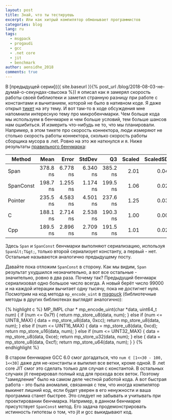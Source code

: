 ```yaml
---
layout: post
title: Знай, что ты тестируешь
excerpt: Или как хитрый компилятор обманывает программистов
categories: blog
lang: ru
tags:
  - msgpack
  - progaudi
  - gcc
  - .net core
  - jit
  - benchmark
author: aensidhe_2018
comments: true
---
```


В [предыдущей серии]({{ site.baseurl }}{% post_url /blog/2018-08-03-не-думай-о-секундах-свысока %}) я описал как я замерял скорость работы своей библиотеки и заметил странную разницу при работе с константами и вычитанием, которой не было в нативном коде. Я даже открыл [тикет](https://github.com/dotnet/coreclr/issues/19355) на эту тему. И вот там-то в ходе обсуждения мне напомнили интересную тему про микробенчмарки. Чем больше кода мы используем в бенчмарке и чем больше условий, тем больше шансов нам ошибиться. И измерить что-нибудь не то, что мы планировали. Например, в этом тикете про скорость коннектора, люди измеряют не столько скорость работы коннектора, сколько скорость работы сборщика мусора в .net. Ровно на это же наткнулся и я. Ниже результаты [правильного бенчмарка](https://github.com/aensidhe/dotnet-core-minus-regression/blob/minus-benchmark/reproduction/Program.cs):

   Method |     Mean |    Error |   StdDev |       Q3 | Scaled | ScaledSD | Allocated |
--------- |---------:|---------:|---------:|---------:|-------:|---------:|----------:|
     Span | 378.8 ns | 6.778 ns | 6.340 ns | 385.2 ns |   2.01 |     0.04 |       0 B |
SpanConst | 198.7 ns | 1.255 ns | 1.174 ns | 199.5 ns |   1.06 |     0.02 |       0 B |
  Pointer | 235.5 ns | 4.583 ns | 4.501 ns | 237.6 ns |   1.25 |     0.03 |       0 B |
        C | 188.1 ns | 2.714 ns | 2.538 ns | 190.3 ns |   1.00 |     0.00 |       0 B |
      Cpp | 189.5 ns | 2.896 ns | 2.709 ns | 191.5 ns |   1.01 |     0.02 |       0 B |

Здесь `Span` и `SpanConst` бенчмарки выполняют сериализацию, используя `Span&lt;T&gt;`, только второй сериализует константу, а первый - нет. Остальные называются аналогично предыдущему посту.

Давайте пока отложим `SpanConst` в сторону. Как мы видим, `Span` результат ухудшился незначительно, а вот все остальные - значительно, ровно в два раза. Почему так? Предыдущий бенчмарк сериализовал одно большое число всегда. А новый берёт число 99000 и на каждой итерации вычитает одну тысячу, пока не достигнет нуля. Посмотрим на код метода `mp_encode_uint` в [msgpuck](https://github.com/rtsisyk/msgpuck/blob/3b8f3e59b62d74f0198e01cbec0beb9c6a3082fb/msgpuck.h#L1378) (библиотечные методы в других библиотеках выглядят аналогично):

{% highlight c %}
MP_IMPL char *
mp_encode_uint(char *data, uint64_t num)
{
    if (num <= 0x7f) {
        return mp_store_u8(data, num);
    } else if (num <= UINT8_MAX) {
        data = mp_store_u8(data, 0xcc);
        return mp_store_u8(data, num);
    } else if (num <= UINT16_MAX) {
        data = mp_store_u8(data, 0xcd);
        return mp_store_u16(data, num);
    } else if (num <= UINT32_MAX) {
        data = mp_store_u8(data, 0xce);
        return mp_store_u32(data, num);
    } else {
        data = mp_store_u8(data, 0xcf);
        return mp_store_u64(data, num);
    }
}
{% endhighlight %}

В старом бенчмарке GCC 6.0 смог догадаться, что `num ∈ [1<<30 - 100, 1<<30]` даже для не-константы и выпилил все ветки, кроме одной. В .net core JIT смог это сделать только для случая с константой. В остальных случаях jit генерировал полный код для прохода всех веток. Поэтому "замедление" было на самом деле честной работой кода. А вот быстрая работа - это была аномалия, связанная с тем, что иногда компилятор выкинет лишний код, если будет уверен в его ненужности и ваша программа станет быстрее. Это следует не забывать и учитывать при проектировании бенчмарка. Например, в данном бенчмарке присутствует `SpanConst` метод. Его задача продемонстрировать истинность гипотезы о том, что jit и gcc выкидывают код.
